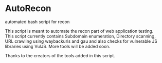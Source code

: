 # AutoRecon
automated bash script for recon

This script is meant to automate the recon part of web application testing. This script currently contains Subdomain enumeration, Directory scanning, URL crawling using waybackurls and gau and also checks for vulnerable JS libraries using VulJS. More tools will be added soon.

Thanks to the creators of the tools added in this script.
